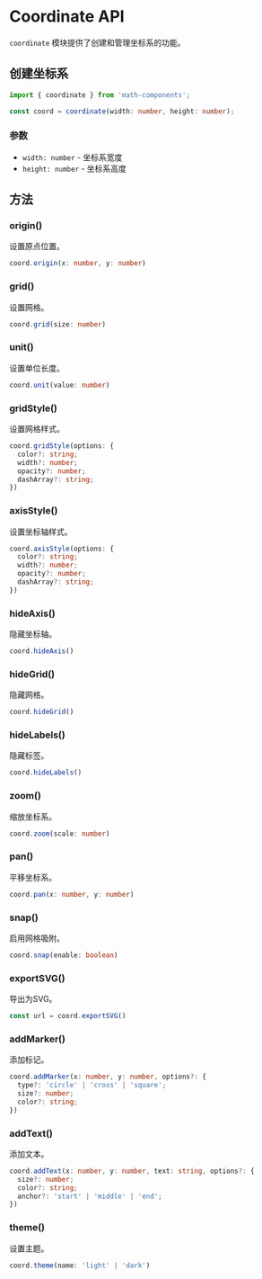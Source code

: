 # Coordinate API

`coordinate` 模块提供了创建和管理坐标系的功能。

## 创建坐标系

```typescript
import { coordinate } from 'math-components';

const coord = coordinate(width: number, height: number);
```

### 参数
- `width: number` - 坐标系宽度
- `height: number` - 坐标系高度

## 方法

### origin()

设置原点位置。

```typescript
coord.origin(x: number, y: number)
```

### grid()

设置网格。

```typescript
coord.grid(size: number)
```

### unit()

设置单位长度。

```typescript
coord.unit(value: number)
```

### gridStyle()

设置网格样式。

```typescript
coord.gridStyle(options: {
  color?: string;
  width?: number;
  opacity?: number;
  dashArray?: string;
})
```

### axisStyle()

设置坐标轴样式。

```typescript
coord.axisStyle(options: {
  color?: string;
  width?: number;
  opacity?: number;
  dashArray?: string;
})
```

### hideAxis()

隐藏坐标轴。

```typescript
coord.hideAxis()
```

### hideGrid()

隐藏网格。

```typescript
coord.hideGrid()
```

### hideLabels()

隐藏标签。

```typescript
coord.hideLabels()
```

### zoom()

缩放坐标系。

```typescript
coord.zoom(scale: number)
```

### pan()

平移坐标系。

```typescript
coord.pan(x: number, y: number)
```

### snap()

启用网格吸附。

```typescript
coord.snap(enable: boolean)
```

### exportSVG()

导出为SVG。

```typescript
const url = coord.exportSVG()
```

### addMarker()

添加标记。

```typescript
coord.addMarker(x: number, y: number, options?: {
  type?: 'circle' | 'cross' | 'square';
  size?: number;
  color?: string;
})
```

### addText()

添加文本。

```typescript
coord.addText(x: number, y: number, text: string, options?: {
  size?: number;
  color?: string;
  anchor?: 'start' | 'middle' | 'end';
})
```

### theme()

设置主题。

```typescript
coord.theme(name: 'light' | 'dark')
``` 
